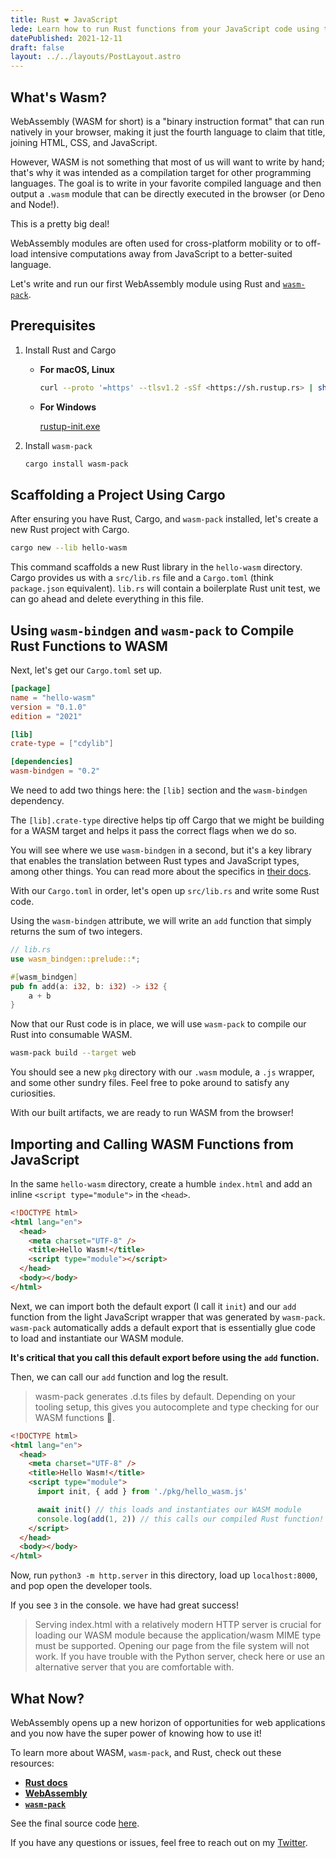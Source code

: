 ```yaml
---
title: Rust ❤️ JavaScript
lede: Learn how to run Rust functions from your JavaScript code using the new hotness, WASM
datePublished: 2021-12-11
draft: false
layout: ../../layouts/PostLayout.astro
---
```


## What's Wasm?

WebAssembly (WASM for short) is a "binary instruction format" that can run natively in your browser, making it just the fourth language to claim that title, joining HTML, CSS, and JavaScript.

However, WASM is not something that most of us will want to write by hand; that's why it was intended as a compilation target for other programming languages. The goal is to write in your favorite compiled language and then output a `.wasm` module that can be directly executed in the browser (or Deno and Node!).

This is a pretty big deal!

WebAssembly modules are often used for cross-platform mobility or to off-load intensive computations away from JavaScript to a better-suited language.

Let's write and run our first WebAssembly module using Rust and [`wasm-pack`](https://rustwasm.github.io/docs/wasm-pack/introduction.html).

## Prerequisites

1. Install Rust and Cargo

   - **For macOS, Linux**

     ```bash
     curl --proto '=https' --tlsv1.2 -sSf <https://sh.rustup.rs> | sh
     ```

   - **For Windows**

     [rustup-init.exe](https://static.rust-lang.org/rustup/dist/i686-pc-windows-gnu/rustup-init.exe)

2. Install `wasm-pack`

   ```bash
   cargo install wasm-pack
   ```

## Scaffolding a Project Using Cargo

After ensuring you have Rust, Cargo, and `wasm-pack` installed, let's create a new Rust project with Cargo.

```bash
cargo new --lib hello-wasm
```

This command scaffolds a new Rust library in the `hello-wasm` directory. Cargo provides us with a `src/lib.rs` file and a `Cargo.toml` (think `package.json` equivalent). `lib.rs` will contain a boilerplate Rust unit test, we can go ahead and delete everything in this file.

## Using `wasm-bindgen` and `wasm-pack` to Compile Rust Functions to WASM

Next, let's get our `Cargo.toml` set up.

```toml
[package]
name = "hello-wasm"
version = "0.1.0"
edition = "2021"

[lib]
crate-type = ["cdylib"]

[dependencies]
wasm-bindgen = "0.2"
```

We need to add two things here: the `[lib]` section and the `wasm-bindgen` dependency.

The `[lib].crate-type` directive helps tip off Cargo that we might be building for a WASM target and helps it pass the correct flags when we do so.

You will see where we use `wasm-bindgen` in a second, but it's a key library that enables the translation between Rust types and JavaScript types, among other things. You can read more about the specifics in [their docs](https://rustwasm.github.io/wasm-bindgen/).

With our `Cargo.toml` in order, let's open up `src/lib.rs` and write some Rust code.

Using the `wasm-bindgen` attribute, we will write an `add` function that simply returns the sum of two integers.

```rust
// lib.rs
use wasm_bindgen::prelude::*;

#[wasm_bindgen]
pub fn add(a: i32, b: i32) -> i32 {
    a + b
}
```

Now that our Rust code is in place, we will use `wasm-pack` to compile our Rust into consumable WASM.

```bash
wasm-pack build --target web
```

You should see a new `pkg` directory with our `.wasm` module, a `.js` wrapper, and some other sundry files. Feel free to poke around to satisfy any curiosities.

With our built artifacts, we are ready to run WASM from the browser!

## Importing and Calling WASM Functions from JavaScript

In the same `hello-wasm` directory, create a humble `index.html` and add an inline `<script type="module">` in the `<head>`.

```html
<!DOCTYPE html>
<html lang="en">
  <head>
    <meta charset="UTF-8" />
    <title>Hello Wasm!</title>
    <script type="module"></script>
  </head>
  <body></body>
</html>
```

Next, we can import both the default export (I call it `init`) and our `add` function from the light JavaScript wrapper that was generated by `wasm-pack`. `wasm-pack` automatically adds a default export that is essentially glue code to load and instantiate our WASM module.

**It's critical that you call this default export before using the** **`add`** **function.**

Then, we can call our `add` function and log the result.

> wasm-pack generates .d.ts files by default. Depending on your tooling setup, this gives you autocomplete and type checking for our WASM functions 🤯.

```html
<!DOCTYPE html>
<html lang="en">
  <head>
    <meta charset="UTF-8" />
    <title>Hello Wasm!</title>
    <script type="module">
      import init, { add } from './pkg/hello_wasm.js'

      await init() // this loads and instantiates our WASM module
      console.log(add(1, 2)) // this calls our compiled Rust function!
    </script>
  </head>
  <body></body>
</html>
```

Now, run `python3 -m http.server` in this directory, load up `localhost:8000`, and pop open the developer tools.

If you see `3` in the console. we have had great success!

> Serving index.html with a relatively modern HTTP server is crucial for loading our WASM module because the application/wasm MIME type must be supported. Opening our page from the file system will not work. If you have trouble with the Python server, check here or use an alternative server that you are comfortable with.

## What Now?

WebAssembly opens up a new horizon of opportunities for web applications and you now have the super power of knowing how to use it!

To learn more about WASM, `wasm-pack`, and Rust, check out these resources:

- [**Rust docs**](https://www.rust-lang.org/)
- [**WebAssembly**](https://webassembly.org/)
- [**`wasm-pack`**](https://rustwasm.github.io/docs/wasm-pack/)

See the final source code [here](https://github.com/austincrim/hello-wasm).

If you have any questions or issues, feel free to reach out on my [Twitter](https://twitter.com/crim_codes).
